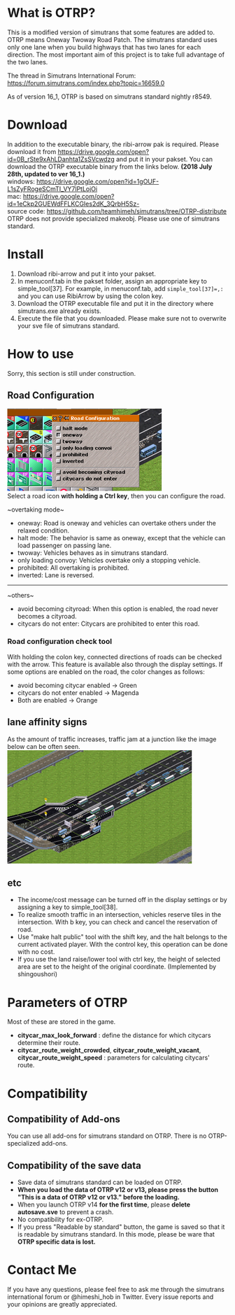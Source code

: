 # What is OTRP?
This is a modified version of simutrans that some features are added to.  
OTRP means Oneway Twoway Road Patch. The simutrans standard uses only one lane when you build highways that has two lanes for each direction. The most important aim of this project is to take full advantage of the two lanes.  

The thread in Simutrans International Forum: https://forum.simutrans.com/index.php?topic=16659.0  

As of version 16_1, OTRP is based on simutrans standard nightly r8549.

# Download
In addition to the executable binary, the ribi-arrow pak is required. Please download it from https://drive.google.com/open?id=0B_rSte9xAhLDanhta1ZsSVcwdzg and put it in your pakset.
You can download the OTRP executable binary from the links below. **(2018 July 28th, updated to ver 16_1.)**  
windows: https://drive.google.com/open?id=1gOUF-L1sZyFRogeSCmTI_VY7lPtLojOi  
mac: https://drive.google.com/open?id=1eCkp2GUEWdFFLKCGIes2dK_3QrbH5Sz-  
source code: https://github.com/teamhimeh/simutrans/tree/OTRP-distribute  
OTRP does not provide specialized makeobj. Please use one of simutrans standard.

# Install
1. Download ribi-arrow and put it into your pakset.
1. In menuconf.tab in the pakset folder, assign an appropriate key to simple_tool[37]. For example, in menuconf.tab, add `simple_tool[37]=,:` and you can use RibiArrow by using the colon key.
1. Download the OTRP executable file and put it in the directory where simutrans.exe already exists.
1. Execute the file that you downloaded.
Please make sure not to overwrite your sve file of simutrans standard.

# How to use
Sorry, this section is still under construction.
## Road Configuration
![fig1](images/fig1.png)  
Select a road icon **with holding a Ctrl key**, then you can configure the road.

~overtaking mode~
- oneway: Road is oneway and vehicles can overtake others under the relaxed condition.
- halt mode: The behavior is same as oneway, except that the vehicle can load passenger on passing lane.
- twoway: Vehicles behaves as in simutrans standard.
- only loading convoy: Vehicles overtake only a stopping vehicle.
- prohibited: All overtaking is prohibited.
- inverted: Lane is reversed.
----
~others~
- avoid becoming cityroad: When this option is enabled, the road never becomes a cityroad.
- citycars do not enter: Citycars are prohibited to enter this road.

### Road configuration check tool
With holding the colon key, connected directions of roads can be checked with the arrow. This feature is available also through the display settings. If some options are enabled on the road, the color changes as follows:
- avoid becoming citycar enabled -> Green
- citycars do not enter enabled -> Magenda
- Both are enabled -> Orange

## lane affinity signs
As the amount of traffic increases, traffic jam at a junction like the image below can be often seen.  
![fig3](images/fig3.png)  

## etc  
- The income/cost message can be turned off in the display settings  or by assigning a key to simple_tool[38].
- To realize smooth traffic in an intersection, vehicles reserve tiles in the intersection. With b key, you can check and cancel the reservation of road.
- Use "make halt public" tool with the shift key, and the halt belongs to the current activated player. With the control key, this operation can be done with no cost.
- If you use the land raise/lower tool with ctrl key, the height of selected area are set to the height of the original coordinate. (Implemented by shingoushori)

# Parameters of OTRP
Most of these are stored in the game.
- **citycar_max_look_forward** : define the distance for which citycars determine their route.
- **citycar_route_weight_crowded**, **citycar_route_weight_vacant**, **citycar_route_weight_speed** : parameters for calculating citycars' route.

# Compatibility
## Compatibility of Add-ons
You can use all add-ons for simutrans standard on OTRP. There is no OTRP-specialized add-ons.
## Compatibility of the save data
- Save data of simutrans standard can be loaded on OTRP.
- **When you load the data of OTRP v12 or v13, please press the button "This is a data of OTRP v12 or v13." before the loading.**  
- When you launch OTRP v14 **for the first time**, please **delete autosave.sve** to prevent a crash.
- No compatibility for ex-OTRP.
- If you press "Readable by standard" button, the game is saved so that it is readable by simutrans standard. In this mode, please be ware that **OTRP specific data is lost.**

# Contact Me
If you have any questions, please feel free to ask me through the simutrans international forum or @himeshi_hob in Twitter. Every issue reports and your opinions are greatly appreciated.
